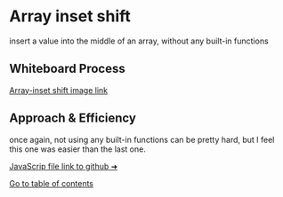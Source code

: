 # Array inset shift
insert a value into the middle of an array, without any built-in functions
## Whiteboard Process
[Array-inset shift image link](https://i.imgur.com/zxQGBEI.png)
## Approach & Efficiency
once again, not using any built-in functions can be pretty hard, but I feel this one was easier than the last one.


[JavaScrip file link to github ➜](https://github.com/Suhaib-Ersan/401-data-structures-and-algorithms/blob/main/class-02-array-insert-shift/array-insert-shift.js)

[Go to table of contents](https://suhaib-ersan.github.io/401-data-structures-and-algorithms)